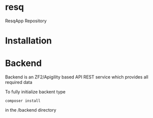 # resq
ResqApp Repository


# Installation


# Backend

Backend is an ZF2/Apigility based API REST service which provides all required data

To fully initialize backent type

    composer install

in the /backend directory
